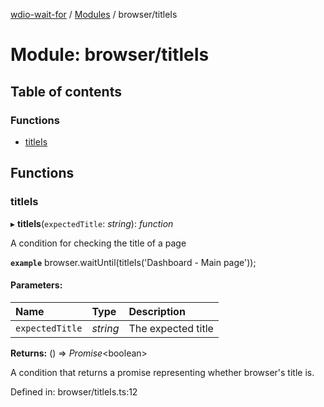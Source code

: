 [wdio-wait-for](../README.md) / [Modules](../modules.md) / browser/titleIs

# Module: browser/titleIs

## Table of contents

### Functions

- [titleIs](browser_titleis.md#titleis)

## Functions

### titleIs

▸ **titleIs**(`expectedTitle`: *string*): *function*

A condition for checking the title of a page

**`example`** 
browser.waitUntil(titleIs('Dashboard - Main page'));

#### Parameters:

| Name | Type | Description |
| :------ | :------ | :------ |
| `expectedTitle` | *string* | The expected title |

**Returns:** () => *Promise*<boolean\>

A condition that returns a promise
    representing whether browser's title is.

Defined in: browser/titleIs.ts:12
